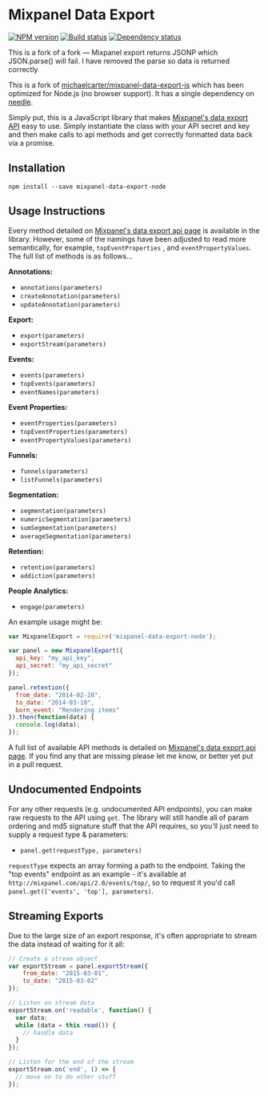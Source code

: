 Mixpanel Data Export
==============================
[![NPM version][npm-img]][npm-url]
[![Build status][travis-img]][travis-url]
[![Dependency status][david-img]][david-url]

This is a fork of a fork — Mixpanel export returns JSONP which JSON.parse() will fail. I have removed the parse so data is returned correctly

This is a fork of [michaelcarter/mixpanel-data-export-js](https://github.com/michaelcarter/mixpanel-data-export-js) which has been optimized for Node.js (no browser support). It has a single dependency on [needle](https://www.npmjs.com/package/needle).

Simply put, this is a JavaScript library that makes [Mixpanel's data export API](https://mixpanel.com/docs/api-documentation/data-export-api#libs-js) easy to use. Simply instantiate the class with your API secret and key and then make calls to api methods and get correctly formatted data back via a promise.

## Installation
```
npm install --save mixpanel-data-export-node
```

## Usage Instructions

Every method detailed on [Mixpanel's data export api page](https://mixpanel.com/docs/api-documentation/data-export-api#libs-js) is available in the library. However, some of the namings have been adjusted to read more semantically, for example, `topEventProperties` , and `eventPropertyValues`. The full list of methods is as follows...

**Annotations:**
 - `annotations(parameters)`
 - `createAnnotation(parameters)`
 - `updateAnnotation(parameters)`

**Export:**
 - `export(parameters)`
 - `exportStream(parameters)`

**Events:**
 - `events(parameters)`
 - `topEvents(parameters)`
 - `eventNames(parameters)`

**Event Properties:**
 - `eventProperties(parameters)`
 - `topEventProperties(parameters)`
 - `eventPropertyValues(parameters)`

**Funnels:**
 - `funnels(parameters)`
 - `listFunnels(parameters)`

**Segmentation:**
 - `segmentation(parameters)`
 - `numericSegmentation(parameters)`
 - `sumSegmentation(parameters)`
 - `averageSegmentation(parameters)`

**Retention:**
 - `retention(parameters)`
 - `addiction(parameters)`

**People Analytics:**
 - `engage(parameters)`

An example usage might be:

```javascript
var MixpanelExport = require('mixpanel-data-export-node');

var panel = new MixpanelExport({
  api_key: "my_api_key",
  api_secret: "my_api_secret"
});

panel.retention({
  from_date: "2014-02-28",
  to_date: "2014-03-10",
  born_event: "Rendering items"
}).then(function(data) {
  console.log(data);
});
```

A full list of available API methods is detailed on [Mixpanel's data export api page](https://mixpanel.com/docs/api-documentation/data-export-api#libs-js). If you find any that are missing please let me know, or better yet put in a pull request.

## Undocumented Endpoints
For any other requests (e.g. undocumented API endpoints), you can make raw requests to the API using `get`. The library will still handle all of param ordering and md5 signature stuff that the API requires, so you'll just need to supply a request type & parameters:

 - `panel.get(requestType, parameters)`

 `requestType` expects an array forming a path to the endpoint. Taking the "top events" endpoint as an example - it's available at `http://mixpanel.com/api/2.0/events/top/`, so to request it you'd call `panel.get(['events', 'top'], parameters)`.

## Streaming Exports

Due to the large size of an export response, it's often appropriate to stream the data instead of waiting for it all:

```javascript
// Create a stream object
var exportStream = panel.exportStream({
    from_date: "2015-03-01",
    to_date: "2015-03-02"
});

// Listen on stream data
exportStream.on('readable', function() {
  var data;
  while (data = this.read()) {
    // handle data
  }
});

// Listen for the end of the stream
exportStream.on('end', () => {
  // move on to do other stuff
});
```

[npm-img]: https://img.shields.io/npm/v/mixpanel-data-export-node.svg?style=flat-square
[npm-url]: https://npmjs.org/package/mixpanel-data-export-node
[travis-img]: https://img.shields.io/travis/strawbrary/mixpanel-data-export-js/master.svg?style=flat-square
[travis-url]: https://travis-ci.org/strawbrary/mixpanel-data-export-js
[david-img]: https://img.shields.io/david/strawbrary/mixpanel-data-export-js.svg?style=flat-square
[david-url]: https://david-dm.org/strawbrary/mixpanel-data-export-js
